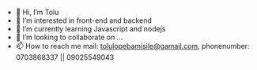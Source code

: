 - 👋 Hi, I’m Tolu
- 👀 I’m interested in front-end and backend 
- 🌱 I’m currently learning Javascript and nodejs
- 💞️ I’m looking to collaborate on ...
- 📫 How to reach me mail: tolulopebamisile@gamail.com, phonenumber: 0703868337 || 09025549043 

<!---
Tolu-23/Tolu-23 is a ✨ special ✨ repository because its `README.md` (this file) appears on your GitHub profile.
You can click the Preview link to take a look at your changes.
--->
